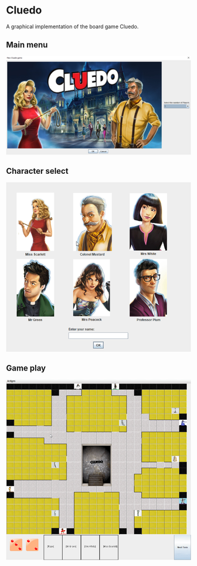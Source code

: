 # Cluedo
A graphical implementation of the board game Cluedo.


## Main menu

![MainMenu](screenshots/mainmenu.png)

## Character select
 
![characterSelect](screenshots/characterSelect.gif)


## Game play

![gamePlay](screenshots/game.gif)
